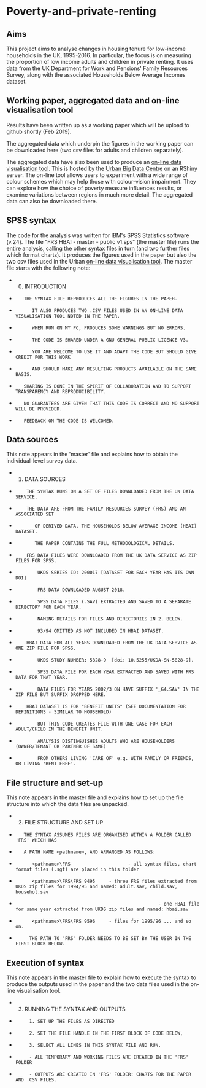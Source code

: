 # Poverty-and-private-renting

## Aims
This project aims to analyse changes in housing tenure for low-income households in the UK, 1995-2016. In particular, the focus is on measuring the proportion of low income adults and children in private renting. It uses data from the UK Department for Work and Pensions' Family Resources Survey, along with the associated Households Below Average Incomes dataset. 

## Working paper, aggregated data and on-line visualisation tool
Results have been written up as a working paper which will be upload to github shortly (Feb 2019). 

The aggregated data which underpin the figures in the working paper can be downloaded here (two csv files for adults and children separately). 

The aggregated data have also been used to produce an [on-line data visualisation tool](https://ubdc-apps.shinyapps.io/data_explorer_adult/). This is hosted by the [Urban Big Data Centre](www.ubdc.ac.uk) on an RShiny server. The on-line tool allows users to experiment with a wide range of colour schemes which may help those with colour-vision impairment. They can explore how the choice of poverty measure influences results, or examine variations between regions in much more detail. The aggregated data can also be downloaded there. 

## SPSS syntax
The code for the analysis was written for IBM's SPSS Statistics software (v.24). The file "FRS HBAI - master - public v1.sps" (the master file) runs the entire analysis, calling the other syntax files in turn (and two further files which format charts). It produces the figures used in the paper but also the two csv files used in the Urban [on-line data visualisation tool](https://ubdc-apps.shinyapps.io/data_explorer_adult/). The master file starts with the following note: 

*    0. INTRODUCTION
*        THE SYNTAX FILE REPRODUCES ALL THE FIGURES IN THE PAPER. 
*           IT ALSO PRODUCES TWO .CSV FILES USED IN AN ON-LINE DATA VISUALISATION TOOL NOTED IN THE PAPER.
*           WHEN RUN ON MY PC, PRODUCES SOME WARNINGS BUT NO ERRORS.
*           THE CODE IS SHARED UNDER A GNU GENERAL PUBLIC LICENCE V3. 
*           YOU ARE WELCOME TO USE IT AND ADAPT THE CODE BUT SHOULD GIVE CREDIT FOR THIS WORK
*           AND SHOULD MAKE ANY RESULTING PRODUCTS AVAILABLE ON THE SAME BASIS.
*        SHARING IS DONE IN THE SPIRIT OF COLLABORATION AND TO SUPPORT TRANSPARENCY AND REPRODUCIBILITY. 
*        NO GUARANTEES ARE GIVEN THAT THIS CODE IS CORRECT AND NO SUPPORT WILL BE PROVIDED. 
*        FEEDBACK ON THE CODE IS WELCOMED. 

## Data sources
This note appears in the 'master' file and explains how to obtain the individual-level survey data. 

*    1. DATA SOURCES
*         THE SYNTAX RUNS ON A SET OF FILES DOWNLOADED FROM THE UK DATA SERVICE.
*         THE DATA ARE FROM THE FAMILY RESOURCES SURVEY (FRS) AND AN ASSOCIATED SET
*            OF DERIVED DATA, THE HOUSEHOLDS BELOW AVERAGE INCOME (HBAI) DATASET.
*            THE PAPER CONTAINS THE FULL METHODOLOGICAL DETAILS. 
*         FRS DATA FILES WERE DOWNLOADED FROM THE UK DATA SERVICE AS ZIP FILES FOR SPSS.
*             UKDS SERIES ID: 200017 [DATASET FOR EACH YEAR HAS ITS OWN DOI]
*             FRS DATA DOWNLOADED AUGUST 2018.
*             SPSS DATA FILES (.SAV) EXTRACTED AND SAVED TO A SEPARATE DIRECTORY FOR EACH YEAR.
*             NAMING DETAILS FOR FILES AND DIRECTORIES IN 2. BELOW.
*             93/94 OMITTED AS NOT INCLUDED IN HBAI DATASET.
*         HBAI DATA FOR ALL YEARS DOWNLOADED FROM THE UK DATA SERVICE AS ONE ZIP FILE FOR SPSS.
*             UKDS STUDY NUMBER: 5828-9  [doi: 10.5255/UKDA-SN-5828-9].
*             SPSS DATA FILE FOR EACH YEAR EXTRACTED AND SAVED WITH FRS DATA FOR THAT YEAR.
*             DATA FILES FOR YEARS 2002/3 ON HAVE SUFFIX '_G4.SAV' IN THE ZIP FILE BUT SUFFIX DROPPED HERE.
*         HBAI DATASET IS FOR "BENEFIT UNITS" (SEE DOCUMENTATION FOR DEFINITIONS - SIMILAR TO HOUSEHOLD) 
*             BUT THIS CODE CREATES FILE WITH ONE CASE FOR EACH ADULT/CHILD IN THE BENEFIT UNIT.
*             ANALYSIS DISTINGUISHES ADULTS WHO ARE HOUSEHOLDERS (OWNER/TENANT OR PARTNER OF SAME) 
*             FROM OTHERS LIVING 'CARE OF' e.g. WITH FAMILY OR FRIENDS, OR LIVING 'RENT FREE'.

## File structure and set-up
This note appears in the master file and explains how to set up the file structure into which the data files are unpacked. 

*    2. FILE STRUCTURE AND SET UP
*        THE SYNTAX ASSUMES FILES ARE ORGANISED WITHIN A FOLDER CALLED 'FRS' WHICH HAS 
*        A PATH NAME <pathname>, AND ARRANGED AS FOLLOWS: 
*           <pathname>\FRS                     - all syntax files, chart format files (.sgt) are placed in this folder
*           <pathname>\FRS\FRS 9495     - three FRS files extracted from UKDS zip files for 1994/95 and named: adult.sav, child.sav, househol.sav
*                                                         - one HBAI file for same year extracted from UKDS zip files and named: hbai.sav
*           <pathname>\FRS\FRS 9596     - files for 1995/96 ... and so on.
*          THE PATH TO "FRS" FOLDER NEEDS TO BE SET BY THE USER IN THE FIRST BLOCK BELOW.
  
## Execution of syntax
This note appears in the master file to explain how to execute the syntax to produce the outputs used in the paper and the two data files used in the on-line visualisation tool. 

*    3. RUNNING THE SYNTAX AND OUTPUTS
*          1. SET UP THE FILES AS DIRECTED 
*          2. SET THE FILE HANDLE IN THE FIRST BLOCK OF CODE BELOW, 
*          3. SELECT ALL LINES IN THIS SYNTAX FILE AND RUN.
*          - ALL TEMPORARY AND WORKING FILES ARE CREATED IN THE 'FRS' FOLDER
*          - OUTPUTS ARE CREATED IN 'FRS' FOLDER: CHARTS FOR THE PAPER AND .CSV FILES.


